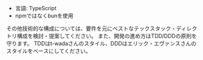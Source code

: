 - 言語: TypeScript
- npmではなくbunを使用

その他技術的な構成については、要件を元にベストなテックスタック・ディレクトリ構成を検討・提案してください。
また、開発の進め方はTDD/DDDの原則を守ります。
TDDはt-wadaさんのスタイル、DDDはエリック・エヴァンスさんのスタイルをベースにしてください。
